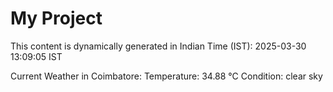 # My Project

This content is dynamically generated in Indian Time (IST): 2025-03-30 13:09:05 IST


Current Weather in Coimbatore:
Temperature: 34.88 °C
Condition: clear sky
